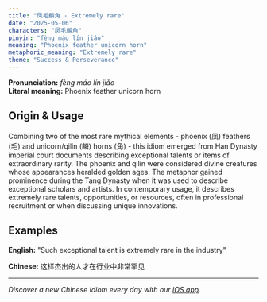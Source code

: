 ```yaml
---
title: "凤毛麟角 - Extremely rare"
date: "2025-05-06"
characters: "凤毛麟角"
pinyin: "fèng máo lín jiǎo"
meaning: "Phoenix feather unicorn horn"
metaphoric_meaning: "Extremely rare"
theme: "Success & Perseverance"
---
```


**Pronunciation:** *fèng máo lín jiǎo*  
**Literal meaning:** Phoenix feather unicorn horn

## Origin & Usage

Combining two of the most rare mythical elements - phoenix (凤) feathers (毛) and unicorn/qilin (麟) horns (角) - this idiom emerged from Han Dynasty imperial court documents describing exceptional talents or items of extraordinary rarity. The phoenix and qilin were considered divine creatures whose appearances heralded golden ages. The metaphor gained prominence during the Tang Dynasty when it was used to describe exceptional scholars and artists. In contemporary usage, it describes extremely rare talents, opportunities, or resources, often in professional recruitment or when discussing unique innovations.

## Examples

**English:** "Such exceptional talent is extremely rare in the industry"

**Chinese:** 这样杰出的人才在行业中非常罕见

---

*Discover a new Chinese idiom every day with our [iOS app](https://apps.apple.com/us/app/daily-chinese-idioms/id6740611324).*
